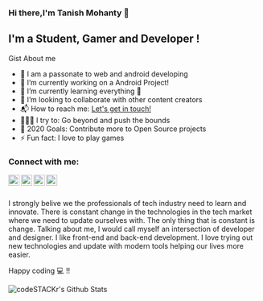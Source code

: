 
### Hi there,I'm Tanish Mohanty  👋

## I'm a Student, Gamer and Developer ! 
Gist About me
- 🎤 I am a passonate to web and android developing
- 🔭 I’m currently working on a Android Project!
- 🌱 I’m currently learning everything 🤣
- 👯 I’m looking to collaborate with other content creators
- 📬 How to reach me: <a href="mailto:tanishmohanty403@gmail.com">Let's get in touch!</a>
- 🧗🏾‍♀️ I try to: Go beyond and push the bounds
- 🥅 2020 Goals: Contribute more to Open Source projects
- ⚡ Fun fact: I love to play games

### Connect with me:

<a href="https://twitter.com/tanishppvvtt?s=09" ><img align="left" alt="tanish | Twitter" width="22px" src="https://cdn.jsdelivr.net/npm/simple-icons@v3/icons/twitter.svg" />
  </a>
  
<a href="https://www.linkedin.com/in/tanish-mohanty-90763b1b2/"><img align="left" alt="tanish | LinkedIn" width="22px" src="https://cdn.jsdelivr.net/npm/simple-icons@v3/icons/linkedin.svg" /></a>

<a href="https://www.instagram.com/tanish.ppvvtt/?igshid=oxjbqef877me"><img align="left" alt="tanish | Instagram" width="22px" src="https://cdn.jsdelivr.net/npm/simple-icons@v3/icons/instagram.svg" /></a>

<a href="https://www.facebook.com/profile.php?id=100005228029011"><img align="left" alt="tanish | Facebook" width="22px" src="https://cdns.iconmonstr.com/wp-content/assets/preview/2017/240/iconmonstr-facebook-6.png" /></a>
<br />
<br />




I strongly belive we the professionals of tech industry need to learn and innovate. There is constant change in the technologies in the tech market where we need to update ourselves with. The only thing that is constant is change. Talking about me, I would call myself an intersection of developer and designer. I like front-end and back-end development. I love trying out new technologies and update with modern tools helping our lives more easier.

Happy coding 💻  !!

<img align="left" alt="codeSTACKr's Github Stats" src="https://github-readme-stats.vercel.app/api?username=tanishpvt&show_icons=true&hide_border=true" />

